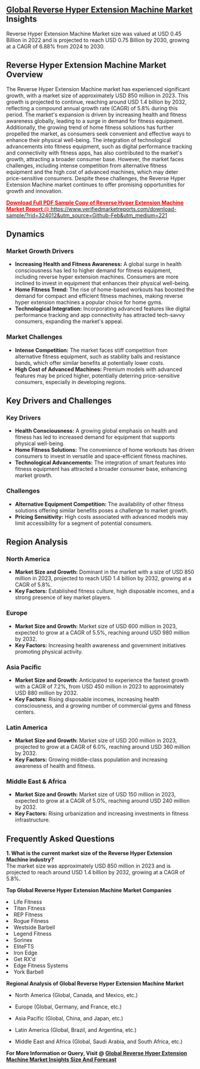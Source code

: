 <h2><a href="https://www.verifiedmarketreports.com/download-sample/?rid=324012&amp;utm_source=Github&amp;utm_medium=221" target="_blank">Global Reverse Hyper Extension Machine Market</a> Insights</h2><p>Reverse Hyper Extension Machine Market size was valued at USD 0.45 Billion in 2022 and is projected to reach USD 0.75 Billion by 2030, growing at a CAGR of 6.88% from 2024 to 2030.</p><p> <h2>Reverse Hyper Extension Machine Market Overview</h2> <p>The Reverse Hyper Extension Machine market has experienced significant growth, with a market size of approximately USD 850 million in 2023. This growth is projected to continue, reaching around USD 1.4 billion by 2032, reflecting a compound annual growth rate (CAGR) of 5.8% during this period. The market's expansion is driven by increasing health and fitness awareness globally, leading to a surge in demand for fitness equipment. Additionally, the growing trend of home fitness solutions has further propelled the market, as consumers seek convenient and effective ways to enhance their physical well-being. The integration of technological advancements into fitness equipment, such as digital performance tracking and connectivity with fitness apps, has also contributed to the market's growth, attracting a broader consumer base. However, the market faces challenges, including intense competition from alternative fitness equipment and the high cost of advanced machines, which may deter price-sensitive consumers. Despite these challenges, the Reverse Hyper Extension Machine market continues to offer promising opportunities for growth and innovation. <a href="#"><p><span class=""><span style="color: #ff0000;"><strong>Download Full PDF Sample Copy of Reverse Hyper Extension Machine Market Report</strong> @ </span><a href="https://www.verifiedmarketreports.com/download-sample/?rid=324012&amp;utm_source=Github-Feb&amp;utm_medium=221" target="_blank">https://www.verifiedmarketreports.com/download-sample/?rid=324012&amp;utm_source=Github-Feb&amp;utm_medium=221</a></span></p></a></p> <h2>Dynamics</h2> <h3>Market Growth Drivers</h3> <ul> <li><strong>Increasing Health and Fitness Awareness:</strong> A global surge in health consciousness has led to higher demand for fitness equipment, including reverse hyper extension machines. Consumers are more inclined to invest in equipment that enhances their physical well-being. </li> <li><strong>Home Fitness Trend:</strong> The rise of home-based workouts has boosted the demand for compact and efficient fitness machines, making reverse hyper extension machines a popular choice for home gyms. </li> <li><strong>Technological Integration:</strong> Incorporating advanced features like digital performance tracking and app connectivity has attracted tech-savvy consumers, expanding the market's appeal. </li> </ul> <h3>Market Challenges</h3> <ul> <li><strong>Intense Competition:</strong> The market faces stiff competition from alternative fitness equipment, such as stability balls and resistance bands, which offer similar benefits at potentially lower costs. </li> <li><strong>High Cost of Advanced Machines:</strong> Premium models with advanced features may be priced higher, potentially deterring price-sensitive consumers, especially in developing regions. </li> </ul> <h2>Key Drivers and Challenges</h2> <h3>Key Drivers</h3> <ul> <li><strong>Health Consciousness:</strong> A growing global emphasis on health and fitness has led to increased demand for equipment that supports physical well-being. </li> <li><strong>Home Fitness Solutions:</strong> The convenience of home workouts has driven consumers to invest in versatile and space-efficient fitness machines. </li> <li><strong>Technological Advancements:</strong> The integration of smart features into fitness equipment has attracted a broader consumer base, enhancing market growth. </li> </ul> <h3>Challenges</h3> <ul> <li><strong>Alternative Equipment Competition:</strong> The availability of other fitness solutions offering similar benefits poses a challenge to market growth. </li> <li><strong>Pricing Sensitivity:</strong> High costs associated with advanced models may limit accessibility for a segment of potential consumers. </li> </ul> <h2>Region Analysis</h2> <h3>North America</h3> <ul> <li><strong>Market Size and Growth:</strong> Dominant in the market with a size of USD 850 million in 2023, projected to reach USD 1.4 billion by 2032, growing at a CAGR of 5.8%. </li> <li><strong>Key Factors:</strong> Established fitness culture, high disposable incomes, and a strong presence of key market players. </li> </ul> <h3>Europe</h3> <ul> <li><strong>Market Size and Growth:</strong> Market size of USD 600 million in 2023, expected to grow at a CAGR of 5.5%, reaching around USD 980 million by 2032. </li> <li><strong>Key Factors:</strong> Increasing health awareness and government initiatives promoting physical activity. </li> </ul> <h3>Asia Pacific</h3> <ul> <li><strong>Market Size and Growth:</strong> Anticipated to experience the fastest growth with a CAGR of 7.2%, from USD 450 million in 2023 to approximately USD 880 million by 2032. </li> <li><strong>Key Factors:</strong> Rising disposable incomes, increasing health consciousness, and a growing number of commercial gyms and fitness centers. </li> </ul> <h3>Latin America</h3> <ul> <li><strong>Market Size and Growth:</strong> Market size of USD 200 million in 2023, projected to grow at a CAGR of 6.0%, reaching around USD 360 million by 2032. </li> <li><strong>Key Factors:</strong> Growing middle-class population and increasing awareness of health and fitness. </li> </ul> <h3>Middle East & Africa</h3> <ul> <li><strong>Market Size and Growth:</strong> Market size of USD 150 million in 2023, expected to grow at a CAGR of 5.0%, reaching around USD 240 million by 2032. </li> <li><strong>Key Factors:</strong> Rising urbanization and increasing investments in fitness infrastructure. </li> </ul> <h2>Frequently Asked Questions</h2> <p><strong>1. What is the current market size of the Reverse Hyper Extension Machine industry?</strong><br> The market size was approximately USD 850 million in 2023 and is projected to reach around USD 1.4 billion by 2032, growing at a CAGR of 5.8%.</p><p><strong>Top Global Reverse Hyper Extension Machine Market Companies</strong></p><div data-test-id=""><p><li>Life Fitness</li><li> Titan Fitness</li><li> REP Fitness</li><li> Rogue Fitness</li><li> Westside Barbell</li><li> Legend Fitness</li><li> Sorinex</li><li> EliteFTS</li><li> Iron Edge</li><li> Get RX'd</li><li> Edge Fitness Systems</li><li> York Barbell</li></p><div><strong>Regional Analysis of&nbsp;Global Reverse Hyper Extension Machine Market</strong></div><ul><li dir="ltr"><p dir="ltr">North America&nbsp;(Global, Canada, and Mexico, etc.)</p></li><li dir="ltr"><p dir="ltr">Europe (Global, Germany, and France, etc.)</p></li><li dir="ltr"><p dir="ltr">Asia Pacific&nbsp;(Global, China, and Japan, etc.)</p></li><li dir="ltr"><p dir="ltr">Latin America&nbsp;(Global, Brazil, and Argentina, etc.)</p></li><li dir="ltr">Middle East and Africa&nbsp;(Global, Saudi Arabia, and South Africa, etc.)</li></ul><p><strong>For More Information or Query, Visit @&nbsp;</strong><strong><a href="https://www.verifiedmarketreports.com/product/reverse-hyper-extension-machine-market/?utm_source=Github&amp;utm_medium=221" target="_blank">Global Reverse Hyper Extension Machine Market Insights Size And Forecast</a></strong></p></div>
